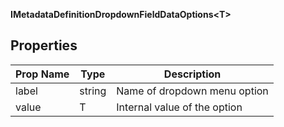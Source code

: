 **IMetadataDefinitionDropdownFieldDataOptions<T<T>>**

## Properties

| Prop Name | Type | Description |
| --------------------- | ------ | ------------------- |
| label | string | Name of dropdown menu option |
| value | T | Internal value of the option |
